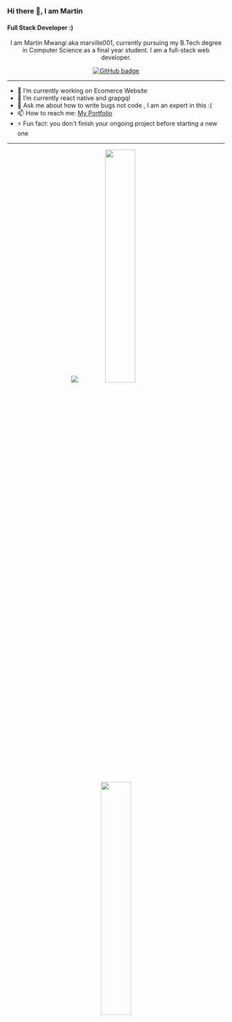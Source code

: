 <!-- [Marville001](https://raw.githubusercontent.com/marville001/marville001/main/marville001.png) -->
### Hi there 👋, I am Martin
#### Full Stack Developer :)

<p align="center">I am Martin Mwangi aka marville001, currently pursuing my B.Tech degree in Computer Science as a final year student. I am a full-stack web developer.
    

<p align="center">
  <a href="https://github.com/marville001?tab=followers">
    <img src="https://img.shields.io/github/followers/marville001?label=Followers&logo=GitHub&style=for-the-badge" alt="GitHub badge" />
  </a>
</p>

---

- 🔭 I’m currently working on Ecomerce Website  
- 🌱 I’m currently react native and grapgql 
- 💬 Ask me about how to write bugs not code , I am an expert in this :( 
- 📫 How to reach me: [My Portfolio](https://martinmwangi.netlify.app/)
- ⚡ Fun fact: you don't finish your ongoing project before starting a new one

---

<p align="center">
  <img src="https://github-readme-stats.vercel.app/api?username=marville001&show_icons=true&theme=tokyonight&line_height=52" />
  <img width="37.2%" src="https://github-readme-stats.vercel.app/api/top-langs/?username=marville001&count_private=true&theme=tokyonight&line_height=52" />
</p>

<p align="center">
 <img width="37.2%" src="https://github-readme-streak-stats.herokuapp.com/?user=marville001&theme=dark" />
</p>
